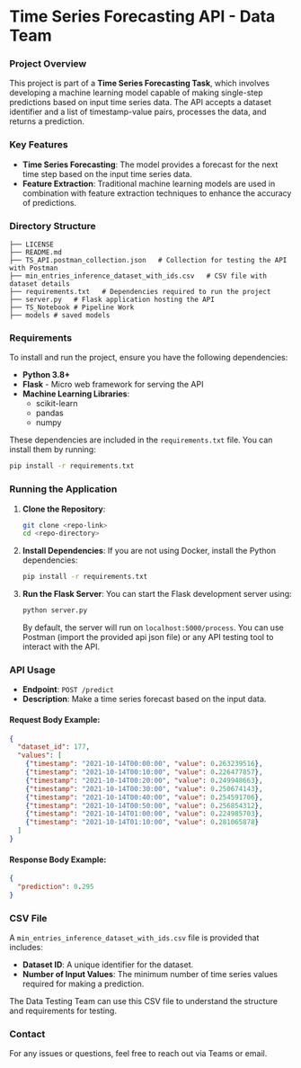 # Time Series Forecasting API - Data Team

### Project Overview

This project is part of a **Time Series Forecasting Task**, which involves developing a machine learning model capable of making single-step predictions based on input time series data. The API accepts a dataset identifier and a list of timestamp-value pairs, processes the data, and returns a prediction.

### Key Features
- **Time Series Forecasting**: The model provides a forecast for the next time step based on the input time series data.
- **Feature Extraction**: Traditional machine learning models are used in combination with feature extraction techniques to enhance the accuracy of predictions.

### Directory Structure
```
├── LICENSE
├── README.md
├── TS_API.postman_collection.json   # Collection for testing the API with Postman
├── min_entries_inference_dataset_with_ids.csv   # CSV file with dataset details
├── requirements.txt   # Dependencies required to run the project
├── server.py   # Flask application hosting the API
├── TS_Notebook # Pipeline Work
├── models # saved models
```

### Requirements
To install and run the project, ensure you have the following dependencies:
- **Python 3.8+**
- **Flask** - Micro web framework for serving the API
- **Machine Learning Libraries**:
  - scikit-learn
  - pandas
  - numpy

These dependencies are included in the `requirements.txt` file. You can install them by running:

```bash
pip install -r requirements.txt
```

### Running the Application

1. **Clone the Repository**:
   ```bash
   git clone <repo-link>
   cd <repo-directory>
   ```

2. **Install Dependencies**:
   If you are not using Docker, install the Python dependencies:
   ```bash
   pip install -r requirements.txt
   ```

3. **Run the Flask Server**:
   You can start the Flask development server using:
   ```bash
   python server.py
   ```
   By default, the server will run on `localhost:5000/process`. You can use Postman (import the provided api json file) or any API testing tool to interact with the API.

### API Usage

- **Endpoint**: `POST /predict`
- **Description**: Make a time series forecast based on the input data.

#### Request Body Example:
```json
{
  "dataset_id": 177,
  "values": [
    {"timestamp": "2021-10-14T00:00:00", "value": 0.263239516},
    {"timestamp": "2021-10-14T00:10:00", "value": 0.226477857},
    {"timestamp": "2021-10-14T00:20:00", "value": 0.249948663},
    {"timestamp": "2021-10-14T00:30:00", "value": 0.250674143},
    {"timestamp": "2021-10-14T00:40:00", "value": 0.254591706},
    {"timestamp": "2021-10-14T00:50:00", "value": 0.256854312},
    {"timestamp": "2021-10-14T01:00:00", "value": 0.224985703},
    {"timestamp": "2021-10-14T01:10:00", "value": 0.281065878}
  ]
}
```

#### Response Body Example:
```json
{
  "prediction": 0.295
}
```

### CSV File
A `min_entries_inference_dataset_with_ids.csv` file is provided that includes:
- **Dataset ID**: A unique identifier for the dataset.
- **Number of Input Values**: The minimum number of time series values required for making a prediction.

The Data Testing Team can use this CSV file to understand the structure and requirements for testing.

### Contact
For any issues or questions, feel free to reach out via Teams or email.

